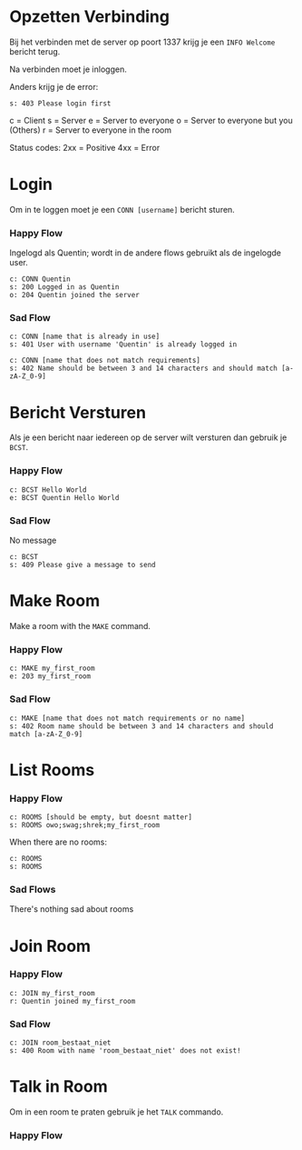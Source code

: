# Opzetten Verbinding
Bij het verbinden met de server op poort 1337 krijg je een `INFO Welcome` bericht terug.

Na verbinden moet je inloggen.

Anders krijg je de error:
```shell script
s: 403 Please login first
```

c = Client
s = Server
e = Server to everyone
o = Server to everyone but you (Others)
r = Server to everyone in the room

Status codes:
2xx = Positive
4xx = Error

# Login
Om in te loggen moet je een `CONN [username]` bericht sturen.

### Happy Flow
Ingelogd als Quentin; wordt in de andere flows gebruikt als de ingelogde user.
```shell script
c: CONN Quentin
s: 200 Logged in as Quentin
o: 204 Quentin joined the server
```

### Sad Flow
```shell script
c: CONN [name that is already in use]
s: 401 User with username 'Quentin' is already logged in
```

```shell script
c: CONN [name that does not match requirements]
s: 402 Name should be between 3 and 14 characters and should match [a-zA-Z_0-9]
```

# Bericht Versturen
Als je een bericht naar iedereen op de server wilt versturen dan gebruik je `BCST`.

### Happy Flow
```shell script
c: BCST Hello World
e: BCST Quentin Hello World
```

### Sad Flow
No message
```shell script
c: BCST
s: 409 Please give a message to send
```

# Make Room
Make a room with the `MAKE` command.

### Happy Flow
```shell script
c: MAKE my_first_room
e: 203 my_first_room
```

### Sad Flow
```shell script
c: MAKE [name that does not match requirements or no name]
s: 402 Room name should be between 3 and 14 characters and should match [a-zA-Z_0-9]
```

# List Rooms
### Happy Flow
```shell script
c: ROOMS [should be empty, but doesnt matter]
s: ROOMS owo;swag;shrek;my_first_room
```
When there are no rooms:
```shell script
c: ROOMS
s: ROOMS
```
### Sad Flows
There's nothing sad about rooms

# Join Room

### Happy Flow
```shell script
c: JOIN my_first_room
r: Quentin joined my_first_room
```

### Sad Flow
```shell script
c: JOIN room_bestaat_niet
s: 400 Room with name 'room_bestaat_niet' does not exist!
```

# Talk in Room
Om in een room te praten gebruik je het `TALK` commando.



### Happy Flow

```shell script

```


